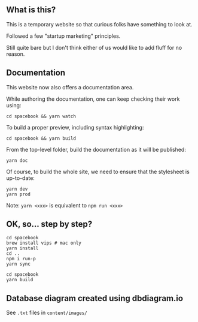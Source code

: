 ## What is this?

This is a temporary website so that curious folks have something to look at.

Followed a few "startup marketing" principles.

Still quite bare but I don't think either of us would like to add fluff for no reason.

## Documentation

This website now also offers a documentation area.

While authoring the documentation, one can keep checking their work using:
```
cd spacebook && yarn watch
```
To build a proper preview, including syntax highlighting:
```
cd spacebook && yarn build
```

From the top-level folder, build the documentation as it will be published:
```
yarn doc
```

Of course, to build the whole site, we need to ensure that the stylesheet is up-to-date:
```
yarn dev
yarn prod
```

Note: `yarn <xxx>` is equivalent to `npm run <xxx>`

## OK, so... step by step?

```
cd spacebook
brew install vips # mac only
yarn install
cd ..
npm i run-p
yarn sync
```

```
cd spacebook
yarn build
```

## Database diagram created using dbdiagram.io

See `.txt` files in `content/images/`

